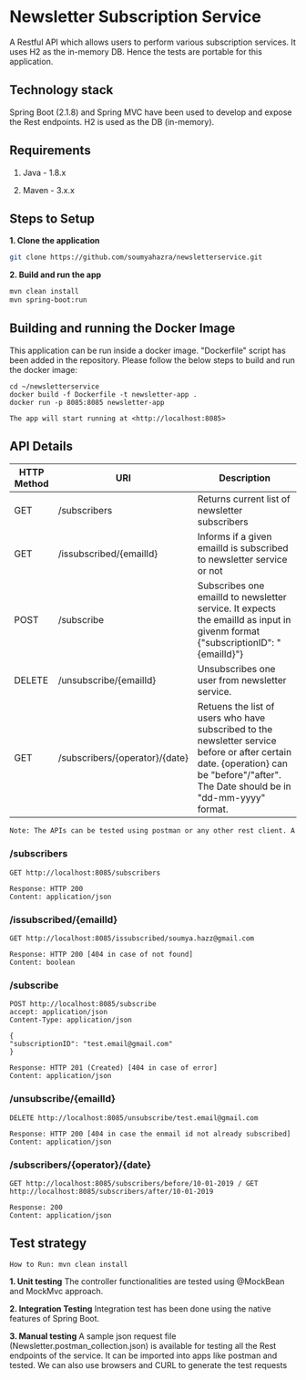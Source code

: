 # Newsletter Subscription Service

A Restful API which allows users to perform various subscription services. It uses H2 as the in-memory DB. Hence the tests are portable for this application.

## Technology stack

Spring Boot (2.1.8) and Spring MVC have been used to develop and expose the Rest endpoints. H2 is used as the DB (in-memory).

## Requirements

1. Java - 1.8.x

2. Maven - 3.x.x

## Steps to Setup

**1. Clone the application**

```bash
git clone https://github.com/soumyahazra/newsletterservice.git
```

**2. Build and run the app**

```bash
mvn clean install
mvn spring-boot:run
```

## Building and running the Docker Image

This application can be run inside a docker image. "Dockerfile" script has been added in the repository. Please follow the below steps to build and run the docker image:

```
cd ~/newsletterservice
docker build -f Dockerfile -t newsletter-app .
docker run -p 8085:8085 newsletter-app
```

```
The app will start running at <http://localhost:8085> 
```

## API Details

| HTTP Method | URI	| Description |
| ------------- | ------------- | ------------------------ |
|GET | /subscribers | Returns current list of newsletter subscribers |
|GET | /issubscribed/{emailId} | Informs if a given emailId is subscribed to newsletter service or not |
|POST | /subscribe | Subscribes one emailId to newsletter service. It expects the emailId as input in givenm format {"subscriptionID": "{emailId}"} |
|DELETE | /unsubscribe/{emailId} | Unsubscribes one user from newsletter service. |
|GET | /subscribers/{operator}/{date} | Retuens the list of users who have subscribed to the newsletter service before or after certain date. {operation} can be "before"/"after". The Date should be in "dd-mm-yyyy" format. |

```bash
Note: The APIs can be tested using postman or any other rest client. A sample request JSON (Newsletter.postman_collection.json) is available in the repo for ready reference which can directly be imported to postman.
```

### /subscribers
```
GET http://localhost:8085/subscribers

Response: HTTP 200
Content: application/json
```

### /issubscribed/{emailId}
```
GET http://localhost:8085/issubscribed/soumya.hazz@gmail.com

Response: HTTP 200 [404 in case of not found]
Content: boolean
```

### /subscribe
```
POST http://localhost:8085/subscribe
accept: application/json
Content-Type: application/json

{
"subscriptionID": "test.email@gmail.com"
}

Response: HTTP 201 (Created) [404 in case of error]
Content: application/json
```

### /unsubscribe/{emailId}
```
DELETE http://localhost:8085/unsubscribe/test.email@gmail.com

Response: HTTP 200 [404 in case the enmail id not already subscribed]
Content: application/json
```

### /subscribers/{operator}/{date}
```
GET http://localhost:8085/subscribers/before/10-01-2019 / GET http://localhost:8085/subscribers/after/10-01-2019

Response: 200
Content: application/json
```

## Test strategy

```
How to Run: mvn clean install
```

**1. Unit testing**
The controller functionalities are tested using @MockBean and MockMvc approach.

**2. Integration Testing**
Integration test has been done using the native features of Spring Boot.

**3. Manual testing**
A sample json request file (Newsletter.postman_collection.json) is available for testing all the Rest endpoints of the service. It can be imported into apps like postman and tested. 
We can also use browsers and CURL to generate the test requests
